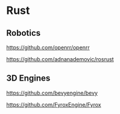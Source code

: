 # Rust 

## Robotics

https://github.com/openrr/openrr

https://github.com/adnanademovic/rosrust

## 3D Engines

https://github.com/bevyengine/bevy

https://github.com/FyroxEngine/Fyrox
